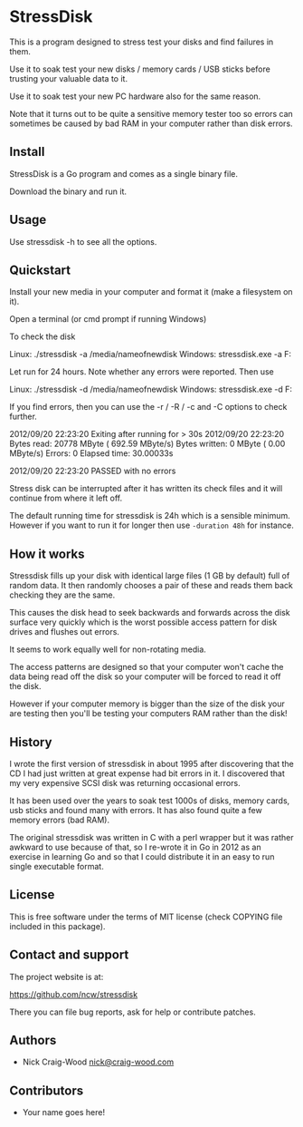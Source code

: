 StressDisk
==========

This is a program designed to stress test your disks and find failures
in them.

Use it to soak test your new disks / memory cards / USB sticks before
trusting your valuable data to it.

Use it to soak test your new PC hardware also for the same reason.

Note that it turns out to be quite a sensitive memory tester too so
errors can sometimes be caused by bad RAM in your computer rather than
disk errors.

Install
-------

StressDisk is a Go program and comes as a single binary file.

Download the binary and run it.

Usage
-----

Use stressdisk -h to see all the options.

Quickstart
----------

Install your new media in your computer and format it (make a filesystem on it).

Open a terminal (or cmd prompt if running Windows)

To check the disk

  Linux: ./stressdisk -a /media/nameofnewdisk
  Windows: stressdisk.exe -a F:

Let run for 24 hours.  Note whether any errors were reported.  Then use

  Linux: ./stressdisk -d /media/nameofnewdisk
  Windows: stressdisk.exe -d F:

If you find errors, then you can use the -r / -R / -c and -C options
to check further.

  2012/09/20 22:23:20 Exiting after running for > 30s
  2012/09/20 22:23:20 
  Bytes read:         20778 MByte ( 692.59 MByte/s)
  Bytes written:          0 MByte (   0.00 MByte/s)
  Errors:                 0
  Elapsed time:  30.00033s

  2012/09/20 22:23:20 PASSED with no errors

Stress disk can be interrupted after it has written its check files
and it will continue from where it left off.

The default running time for stressdisk is 24h which is a sensible
minimum.  However if you want to run it for longer then use `-duration
48h` for instance.

How it works
------------

Stressdisk fills up your disk with identical large files (1 GB by
default) full of random data.  It then randomly chooses a pair of
these and reads them back checking they are the same.

This causes the disk head to seek backwards and forwards across the
disk surface very quickly which is the worst possible access pattern
for disk drives and flushes out errors.

It seems to work equally well for non-rotating media.

The access patterns are designed so that your computer won't cache the
data being read off the disk so your computer will be forced to read
it off the disk.

However if your computer memory is bigger than the size of the disk
your are testing then you'll be testing your computers RAM rather than
the disk!

History
-------

I wrote the first version of stressdisk in about 1995 after
discovering that the CD I had just written at great expense had bit
errors in it.  I discovered that my very expensive SCSI disk was
returning occasional errors.

It has been used over the years to soak test 1000s of disks, memory
cards, usb sticks and found many with errors.  It has also found quite
a few memory errors (bad RAM).

The original stressdisk was written in C with a perl wrapper but it
was rather awkward to use because of that, so I re-wrote it in Go in
2012 as an exercise in learning Go and so that I could distribute it
in an easy to run single executable format.

License
-------

This is free software under the terms of MIT license (check COPYING file
included in this package).

Contact and support
-------------------

The project website is at:

  https://github.com/ncw/stressdisk

There you can file bug reports, ask for help or contribute patches.

Authors
-------

- Nick Craig-Wood <nick@craig-wood.com>

Contributors
------------

- Your name goes here!

